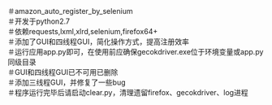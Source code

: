 ＃amazon_auto_register_by_selenium  
＃开发于python2.7  
＃依赖requests,lxml,xlrd,selenium,firefox64+   
＃添加了GUI和四线程GUI，简化操作方式，提高注册效率  
＃运行应用app.py即可，在使用前应确保gecokdriver.exe位于环境变量或app.py同级目录  
＃GUI和四线程GUI已不可用已删除  
＃添加三线程GUI，并修复了一些bug  
＃程序运行完毕后请启动clear.py，清理遗留firefox、gecokdriver、log进程
